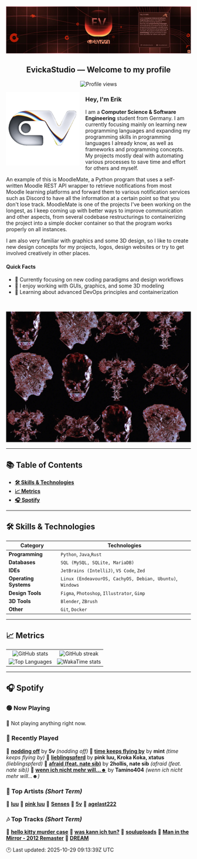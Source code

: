 <p align="center">
  <img src="assets/banner_2.webp" alt="Evicka Studio Banner" />
</p>

<h2 align="center">EvickaStudio — Welcome to my profile</h2>

<p align="center">
  <img src="https://komarev.com/ghpvc/?username=EvickaStudio&style=plastic&abbreviated=true&color=ff69b4" alt="Profile views" />
  <!-- Centering reference: using container alignment per CSS text-align guidance -->
</p>

<p>
  <img align="left" src="assets/liquid-logo-500.gif" alt="Evicka EV Logo" width="200" style="margin-right: 16px; margin-bottom: 8px;"/>
</p>

<h3>Hey, I'm Erik</h3>
<p>
  I am a <strong>Computer Science & Software Engineering</strong> student from
  Germany. I am currently focusing mainly on learning new programming
  languages and expanding my programming skills in programming languages I
  already know, as well as frameworks and programming concepts. My projects
  mostly deal with automating various processes to save time and effort for
  others and myself.
</p>
<p>
  An example of this is MoodleMate, a Python program that uses a
  self-written Moodle REST API wrapper to retrieve notifications from most
  Moodle learning platforms and forward them to various notification
  services such as Discord to have all the information at a certain point
  so that you don't lose track. MoodleMate is one of the projects I've been
  working on the longest, as I keep coming up with better ways to improve
  communication and other aspects, from several codebase restructurings to
  containerizing the project into a simple docker container so that the
  program works properly on all instances.
</p>
<p>
  I am also very familiar with graphics and some 3D design, so I like to
  create new design concepts for my projects, logos, design websites or try
  to get involved creatively in other places.
</p>

<h4>Quick Facts</h4>
<ul>
  <li>🔬 Currently focusing on new coding paradigms and design workflows</li>
  <li>👀 I enjoy working with GUIs, graphics, and some 3D modeling</li>
  <li>🌱 Learning about advanced DevOps principles and containerization</li>
  
</ul>

<br clear="left"/>

<p align="center">
  <img src="assets/evkheadpostersmol.webp" alt="Evicka poster collage" />
</p>

---

## 📚 Table of Contents

- **[🛠️ Skills & Technologies](#️-skills--technologies)**
- **[📈 Metrics](#-metrics)**
- **[🎧 Spotify](#-spotify)**

---

## 🛠️ Skills & Technologies

| **Category**          | **Technologies**                                                                                                 |
|-----------------------|------------------------------------------------------------------------------------------------------------------|
| **Programming**       | `Python`, `Java`,`Rust`                                                                                           |
| **Databases**         | `SQL (MySQL, SQLite, MariaDB)`                                                                                   |
| **IDEs**              | `JetBrains (IntelliJ)`, `VS Code`, `Zed`                                                                         |
| **Operating Systems** | `Linux (EndeavourOS, CachyOS, Debian, Ubuntu)`, `Windows`                                                        |
| **Design Tools**      | `Figma`, `Photoshop`, `Illustrator`, `Gimp`                                                                      |
| **3D Tools**          | `Blender`, `ZBrush`                                                                                              |
| **Other**             | `Git`, `Docker`                                                                                                  |

---

## 📈 Metrics

<table>
  <tr>
    <td align="center">
      <img src="https://github-readme-stats.vercel.app/api?username=EvickaStudio&show=reviews,discussions_started,discussions_answered,prs_merged,prs_merged_percentage&show_icons=true&theme=transparent" alt="GitHub stats" width="100%" />
    </td>
    <td align="center">
      <img src="https://github-readme-streak-stats.herokuapp.com/?user=EvickaStudio&theme=transparent" alt="GitHub streak" width="100%" />
    </td>
  </tr>
  <tr>
    <td align="center">
      <img src="https://github-readme-stats.vercel.app/api/top-langs/?username=EvickaStudio&theme=transparent&layout=compact" alt="Top Languages" width="100%" />
    </td>
    <td align="center">
      <img src="https://github-readme-stats.vercel.app/api/wakatime?username=evickastudio&layout=compact&theme=transparent" alt="WakaTime stats" width="100%" />
    </td>
  </tr>
</table>

---

## 🎧 Spotify

<!-- SPOTIFY-START -->


### 🟢 Now Playing

🎵 Not playing anything right now.



### 📜 Recently Played

🎤 **[nodding off](https://open.spotify.com/track/2SO4GqwjEhtknk9zQ8tDQY)** by **5v** *(nodding off)*
🎤 **[time keeps flying by](https://open.spotify.com/track/7u1c8VWmboSJKCgkGivibD)** by **mint** *(time keeps flying by)*
🎤 **[lieblingspferd](https://open.spotify.com/track/1rBtsjy2gju7W0YDHAqyfU)** by **pink luu, Kroka Koka, xtatus** *(lieblingspferd)*
🎤 **[afraid (feat. nate sib)](https://open.spotify.com/track/41YlWhySoJVw2TXaxW1q5G)** by **2hollis, nate sib** *(afraid (feat. nate sib))*
🎤 **[wenn ich nicht mehr will...☻](https://open.spotify.com/track/31KFibXF0F3s19yGZ8eeC0)** by **Tamino404** *(wenn ich nicht mehr will...☻)*



### 🌟 Top Artists *(Short Term)*

🥇 [**luu**](https://open.spotify.com/artist/4Xl2TYkCrjqcY8m2p29OGu)
🥈 [**pink luu**](https://open.spotify.com/artist/0HWcSrvwfHx2msfhljmDuC)
🥉 [**Senses**](https://open.spotify.com/artist/2soiLmeGhmq9uQ9fqZm3KA)
🏅 [**5v**](https://open.spotify.com/artist/6Ua9c5UJVayd7eUzlachXZ)
🏅 [**agelast222**](https://open.spotify.com/artist/05jZ0T8kKQUA7Cd58RLiL0)



### 🎶 Top Tracks *(Short Term)*

🥇 [**hello kitty murder case**](https://open.spotify.com/track/526R7ixvIbOQpugv6PfwDo)
🥈 [**was kann ich tun?**](https://open.spotify.com/track/5fcmTxHkpRwplYvUk8QjiV)
🥉 [**souluploads**](https://open.spotify.com/track/7lJDfGIqOC7ZrvTqqs4Vwe)
🏅 [**Man in the Mirror - 2012 Remaster**](https://open.spotify.com/track/3c7Ctlw9MKlIQPxRH3fOTt)
🏅 [**DREAM**](https://open.spotify.com/track/1LFtGfgkv6uPAzR2wfYGER)


🕐 Last updated: 2025-10-29 09:13:39Z UTC
<!-- SPOTIFY-END -->
